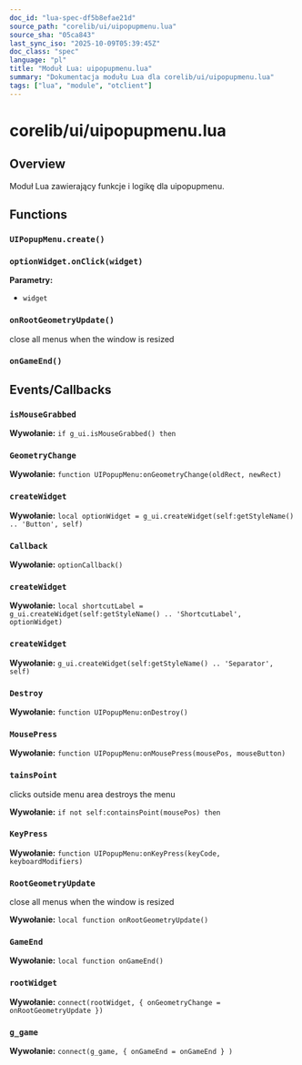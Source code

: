 ```yaml
---
doc_id: "lua-spec-df5b8efae21d"
source_path: "corelib/ui/uipopupmenu.lua"
source_sha: "05ca843"
last_sync_iso: "2025-10-09T05:39:45Z"
doc_class: "spec"
language: "pl"
title: "Moduł Lua: uipopupmenu.lua"
summary: "Dokumentacja modułu Lua dla corelib/ui/uipopupmenu.lua"
tags: ["lua", "module", "otclient"]
---
```


# corelib/ui/uipopupmenu.lua

## Overview

Moduł Lua zawierający funkcje i logikę dla uipopupmenu.

## Functions

### `UIPopupMenu.create()`

### `optionWidget.onClick(widget)`

**Parametry:**

- `widget`

### `onRootGeometryUpdate()`

close all menus when the window is resized

### `onGameEnd()`

## Events/Callbacks

### `isMouseGrabbed`

**Wywołanie:** `if g_ui.isMouseGrabbed() then`

### `GeometryChange`

**Wywołanie:** `function UIPopupMenu:onGeometryChange(oldRect, newRect)`

### `createWidget`

**Wywołanie:** `local optionWidget = g_ui.createWidget(self:getStyleName() .. 'Button', self)`

### `Callback`

**Wywołanie:** `optionCallback()`

### `createWidget`

**Wywołanie:** `local shortcutLabel = g_ui.createWidget(self:getStyleName() .. 'ShortcutLabel', optionWidget)`

### `createWidget`

**Wywołanie:** `g_ui.createWidget(self:getStyleName() .. 'Separator', self)`

### `Destroy`

**Wywołanie:** `function UIPopupMenu:onDestroy()`

### `MousePress`

**Wywołanie:** `function UIPopupMenu:onMousePress(mousePos, mouseButton)`

### `tainsPoint`

clicks outside menu area destroys the menu

**Wywołanie:** `if not self:containsPoint(mousePos) then`

### `KeyPress`

**Wywołanie:** `function UIPopupMenu:onKeyPress(keyCode, keyboardModifiers)`

### `RootGeometryUpdate`

close all menus when the window is resized

**Wywołanie:** `local function onRootGeometryUpdate()`

### `GameEnd`

**Wywołanie:** `local function onGameEnd()`

### `rootWidget`

**Wywołanie:** `connect(rootWidget, { onGeometryChange = onRootGeometryUpdate })`

### `g_game`

**Wywołanie:** `connect(g_game, { onGameEnd = onGameEnd } )`
